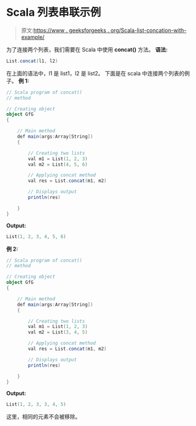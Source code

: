 # Scala 列表串联示例

> 原文:[https://www . geeksforgeeks . org/Scala-list-concation-with-example/](https://www.geeksforgeeks.org/scala-list-concatenation-with-example/)

为了连接两个列表，我们需要在 Scala 中使用 **concat()** 方法。
**语法:**

```scala
List.concat(l1, l2)
```

在上面的语法中，l1 是 list1，l2 是 list2。
下面是在 scala 中连接两个列表的例子。
**例 1:**

```scala
// Scala program of concat()
// method

// Creating object
object GfG
{ 

    // Main method
    def main(args:Array[String])
    {

        // Creating two lists
        val m1 = List(1, 2, 3)
        val m2 = List(4, 5, 6)

        // Applying concat method
        val res = List.concat(m1, m2)

        // Displays output
        println(res)

    }
}
```

**Output:**

```scala
List(1, 2, 3, 4, 5, 6)

```

**例 2:**

```scala
// Scala program of concat()
// method

// Creating object
object GfG
{ 

    // Main method
    def main(args:Array[String])
    {

        // Creating two lists
        val m1 = List(1, 2, 3)
        val m2 = List(3, 4, 5)

        // Applying concat method
        val res = List.concat(m1, m2)

        // Displays output
        println(res)

    }
}
```

**Output:**

```scala
List(1, 2, 3, 3, 4, 5)

```

这里，相同的元素不会被移除。